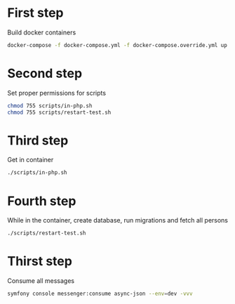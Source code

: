 # First step

Build docker containers

```bash
docker-compose -f docker-compose.yml -f docker-compose.override.yml up
```

# Second step

Set proper permissions for scripts

```bash
chmod 755 scripts/in-php.sh
chmod 755 scripts/restart-test.sh
```

# Third step

Get in container

```bash
./scripts/in-php.sh
```

# Fourth step

While in the container, create database, run migrations and fetch all persons

```bash
./scripts/restart-test.sh
```

# Thirst step

Consume all messages

```bash
symfony console messenger:consume async-json --env=dev -vvv
```
